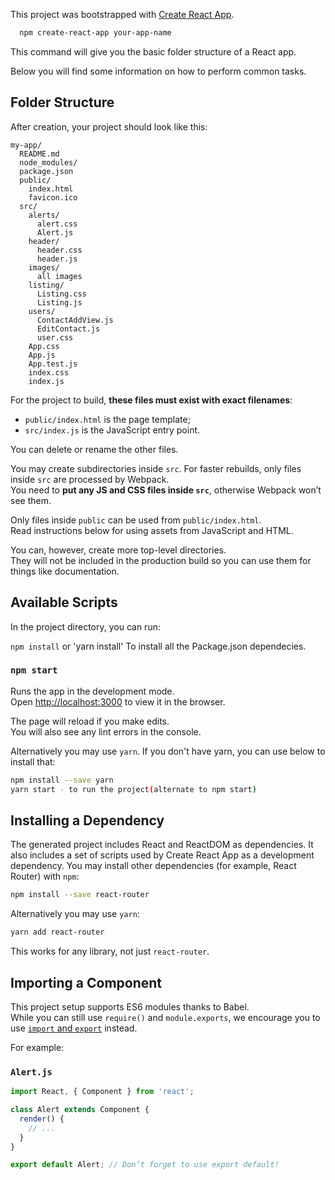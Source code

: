 This project was bootstrapped with [Create React App](https://github.com/facebookincubator/create-react-app).
```sh
  npm create-react-app your-app-name
```
This command will give you the basic folder structure of a React app.

Below you will find some information on how to perform common tasks.<br>

## Folder Structure

After creation, your project should look like this:

```
my-app/
  README.md
  node_modules/
  package.json
  public/
    index.html
    favicon.ico
  src/
    alerts/
      alert.css
      Alert.js
    header/
      header.css
      header.js
    images/
      all images
    listing/
      Listing.css
      Listing.js
    users/
      ContactAddView.js
      EditContact.js
      user.css
    App.css
    App.js
    App.test.js
    index.css
    index.js
```

For the project to build, **these files must exist with exact filenames**:

* `public/index.html` is the page template;
* `src/index.js` is the JavaScript entry point.

You can delete or rename the other files.

You may create subdirectories inside `src`. For faster rebuilds, only files inside `src` are processed by Webpack.<br>
You need to **put any JS and CSS files inside `src`**, otherwise Webpack won’t see them.

Only files inside `public` can be used from `public/index.html`.<br>
Read instructions below for using assets from JavaScript and HTML.

You can, however, create more top-level directories.<br>
They will not be included in the production build so you can use them for things like documentation.

## Available Scripts

In the project directory, you can run:

`npm install` or 'yarn install'
To install all the Package.json dependecies.

### `npm start`

Runs the app in the development mode.<br>
Open [http://localhost:3000](http://localhost:3000) to view it in the browser.

The page will reload if you make edits.<br>
You will also see any lint errors in the console.

Alternatively you may use `yarn`. If you don't have yarn, you can use below to install that:
```sh
npm install --save yarn
yarn start - to run the project(alternate to npm start)
```

## Installing a Dependency

The generated project includes React and ReactDOM as dependencies. It also includes a set of scripts used by Create React App as a development dependency. You may install other dependencies (for example, React Router) with `npm`:

```sh
npm install --save react-router
```

Alternatively you may use `yarn`:

```sh
yarn add react-router
```

This works for any library, not just `react-router`.

## Importing a Component

This project setup supports ES6 modules thanks to Babel.<br>
While you can still use `require()` and `module.exports`, we encourage you to use [`import` and `export`](http://exploringjs.com/es6/ch_modules.html) instead.

For example:

### `Alert.js`

```js
import React, { Component } from 'react';

class Alert extends Component {
  render() {
    // ...
  }
}

export default Alert; // Don’t forget to use export default!
```